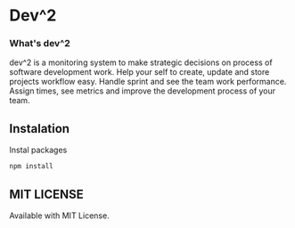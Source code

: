 # Dev^2

### What's dev^2

dev^2 is a monitoring system to make strategic decisions on process of software development work.
Help your self to create, update and store projects workflow easy. 
Handle sprint and see the team work performance.
Assign times, see metrics and improve the development process of your team.

## Instalation
Instal packages 

```js
npm install
```

## MIT LICENSE
 Available with MIT License.